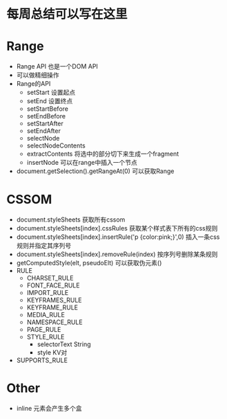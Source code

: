 # 每周总结可以写在这里

# Range
* Range API 也是一个DOM API
* 可以做精细操作
* Range的API
    * setStart 设置起点
    * setEnd 设置终点
    * setStartBefore
    * setEndBefore
    * setStartAfter
    * setEndAfter
    * selectNode
    * selectNodeContents
    * extractContents 将选中的部分切下来生成一个fragment
    * insertNode 可以在range中插入一个节点
* document.getSelection().getRangeAt(0) 可以获取Range
  
# CSSOM
* document.styleSheets 获取所有cssom
* document.styleSheets[index].cssRules 获取某个样式表下所有的css规则
* document.styleSheets[index].insertRule('p {color:pink;}',0) 插入一条css规则并指定其序列号
* document.styleSheets[index].removeRule(index) 按序列号删除某条规则
* getComputedStyle(elt, pseudoElt) 可以获取伪元素()
* RULE
    * CHARSET_RULE
    * FONT_FACE_RULE
    * IMPORT_RULE
    * KEYFRAMES_RULE
    * KEYFRAME_RULE
    * MEDIA_RULE
    * NAMESPACE_RULE
    * PAGE_RULE
    * STYLE_RULE
        * selectorText String
        * style KV对
* SUPPORTS_RULE
# Other
* inline 元素会产生多个盒